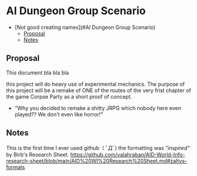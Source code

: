# AI Dungeon Group Scenario
- [Not good creating names](#AI Dungeon Group Scenario)
  * [Proposal](#proposal)
  * [Notes](#notes)

## Proposal
This document bla bla bla

this project will do heavy use of experimental mechanics.
The purpose of this project will be a remake of ONE of the routes of the very frist chapter of the game Corpse Party as a short proof of concept.

- "Why you decided to remake a shitty JRPG which nobody here even played?? We don't even like horror!"

## Notes
This is the first time I ever used github（ ﾟДﾟ) the formatting was *"inspired"* by Birb's Research Sheet.
https://github.com/valahraban/AID-World-Info-research-sheet/blob/main/AID%20WI%20Research%20Sheet.md#zaltys-formats
